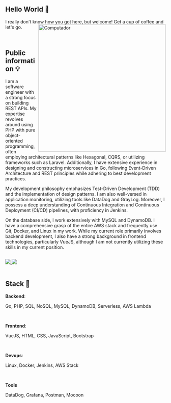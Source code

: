## Hello World 👋

I really don't know how you got here, but welcome! Get a cup of coffee and let's go.
<img src="https://raw.githubusercontent.com/MicaelliMedeiros/micaellimedeiros/master/image/computer-illustration.png" min-width="400px" max-width="400px" width="400px" align="right" alt="Computador">


<br/>

## Public information 💡

I am a software engineer with a strong focus on building REST APIs. My expertise revolves around using PHP with pure object-oriented programming, often employing architectural patterns like Hexagonal, CQRS, or utilizing frameworks such as Laravel. Additionally, I have extensive experience in designing and constructing microservices in Go, following Event-Driven Architecture and REST principles while adhering to best development practices.

My development philosophy emphasizes Test-Driven Development (TDD) and the implementation of design patterns. I am also well-versed in application monitoring, utilizing tools like DataDog and GrayLog. Moreover, I possess a deep understanding of Continuous Integration and Continuous Deployment (CI/CD) pipelines, with proficiency in Jenkins.

On the database side, I work extensively with MySQL and DynamoDB. I have a comprehensive grasp of the entire AWS stack and frequently use Git, Docker, and Linux in my work. While my current role primarily involves backend development, I also have a strong background in frontend technologies, particularly VueJS, although I am not currently utilizing these skills in my current position.
<br/>

##
<div>
    <a target='_blank' href="https://www.linkedin.com/in/brayann-w-f-barbosa-017198126/">
        <img src="https://img.shields.io/badge/LinkedIn-0077B5?style=for-the-badge&logo=linkedin&logoColor=white">
    </a>
    <a href = "mailto:brayann.wheberth@gmail.com">
        <img src="https://img.shields.io/badge/Gmail-D14836?style=for-the-badge&logo=gmail&logoColor=white" target="_blank">
    </a>
</div>

<br/>

## Stack 📖

**Backend**:
<div>
    <p>Go, PHP, SQL, NoSQL, MySQL, DynamoDB, Serverless, AWS Lambda</p>
</div>
<br/>

**Frontend**: 
<div>
    <p>VueJS, HTML, CSS, JavaScript, Bootstrap</p>
</div>
<br/>

**Devops**: 
<div>
    <p>Linux, Docker, Jenkins, AWS Stack </p>
</div>
<br/>

**Tools**
<div>
    <p>DataDog, Grafana, Postman, Mocoon</p>
</div>
